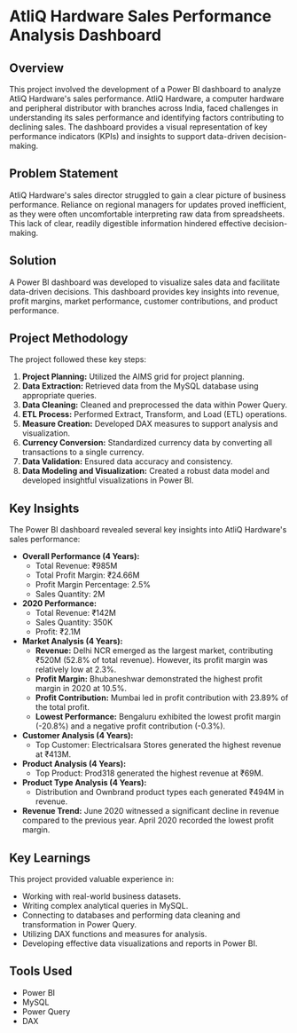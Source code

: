 # AtliQ Hardware Sales Performance Analysis Dashboard

## Overview

This project involved the development of a Power BI dashboard to analyze AtliQ Hardware's sales performance. AtliQ Hardware, a computer hardware and peripheral distributor with branches across India, faced challenges in understanding its sales performance and identifying factors contributing to declining sales.  The dashboard provides a visual representation of key performance indicators (KPIs) and insights to support data-driven decision-making.

## Problem Statement

AtliQ Hardware's sales director struggled to gain a clear picture of business performance.  Reliance on regional managers for updates proved inefficient, as they were often uncomfortable interpreting raw data from spreadsheets. This lack of clear, readily digestible information hindered effective decision-making.

## Solution

A Power BI dashboard was developed to visualize sales data and facilitate data-driven decisions.  This dashboard provides key insights into revenue, profit margins, market performance, customer contributions, and product performance.

## Project Methodology

The project followed these key steps:

1.  **Project Planning:** Utilized the AIMS grid for project planning.
2.  **Data Extraction:** Retrieved data from the MySQL database using appropriate queries.
3.  **Data Cleaning:** Cleaned and preprocessed the data within Power Query.
4.  **ETL Process:** Performed Extract, Transform, and Load (ETL) operations.
5.  **Measure Creation:** Developed DAX measures to support analysis and visualization.
6.  **Currency Conversion:** Standardized currency data by converting all transactions to a single currency.
7.  **Data Validation:** Ensured data accuracy and consistency.
8.  **Data Modeling and Visualization:** Created a robust data model and developed insightful visualizations in Power BI.

## Key Insights

The Power BI dashboard revealed several key insights into AtliQ Hardware's sales performance:

*   **Overall Performance (4 Years):**
    *   Total Revenue: ₹985M
    *   Total Profit Margin: ₹24.66M
    *   Profit Margin Percentage: 2.5%
    *   Sales Quantity: 2M
*   **2020 Performance:**
    *   Total Revenue: ₹142M
    *   Sales Quantity: 350K
    *   Profit: ₹2.1M
*   **Market Analysis (4 Years):**
    *   **Revenue:** Delhi NCR emerged as the largest market, contributing ₹520M (52.8% of total revenue). However, its profit margin was relatively low at 2.3%.
    *   **Profit Margin:** Bhubaneshwar demonstrated the highest profit margin in 2020 at 10.5%.
    *   **Profit Contribution:** Mumbai led in profit contribution with 23.89% of the total profit.
    *   **Lowest Performance:** Bengaluru exhibited the lowest profit margin (-20.8%) and a negative profit contribution (-0.3%).
*   **Customer Analysis (4 Years):**
    *   Top Customer: Electricalsara Stores generated the highest revenue at ₹413M.
*   **Product Analysis (4 Years):**
    *   Top Product: Prod318 generated the highest revenue at ₹69M.
*   **Product Type Analysis (4 Years):**
    *   Distribution and Ownbrand product types each generated ₹494M in revenue.
*   **Revenue Trend:** June 2020 witnessed a significant decline in revenue compared to the previous year. April 2020 recorded the lowest profit margin.

## Key Learnings

This project provided valuable experience in:

*   Working with real-world business datasets.
*   Writing complex analytical queries in MySQL.
*   Connecting to databases and performing data cleaning and transformation in Power Query.
*   Utilizing DAX functions and measures for analysis.
*   Developing effective data visualizations and reports in Power BI.

## Tools Used

*   Power BI
*   MySQL
*   Power Query
*   DAX


